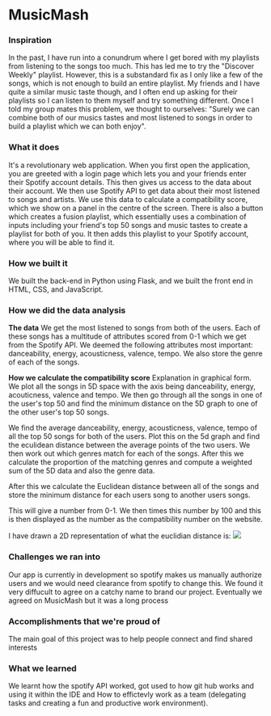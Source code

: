 # MusicMash

### Inspiration
In the past, I have run into a conundrum where I get bored with my playlists from listening to the songs too much. This has led me to try the "Discover Weekly" playlist. However, this is a substandard fix as I only like a few of the songs, which is not enough to build an entire playlist. My friends and I have quite a similar music taste though, and I often end up asking for their playlists so I can listen to them myself and try something different. Once I told my group mates this problem, we thought to ourselves: "Surely we can combine both of our musics tastes and most listened to songs in order to build a playlist which we can both enjoy".

### What it does
It's a revolutionary web application. When you first open the application, you are greeted with a login page which lets you and your friends enter their Spotify account details. This then gives us access to the data about their account. We then use Spotify API to get data about their most listened to songs and artists. We use this data to calculate a compatibility score, which we show on a panel in the centre of the screen. There is also a button which creates a fusion playlist, which essentially uses a combination of inputs including your friend's top 50 songs and music tastes to create a playlist for both of you. It then adds this playlist to your Spotify account, where you will be able to find it.

### How we built it
We built the back-end in Python using Flask, and we built the front end in HTML, CSS, and JavaScript.

### How we did the data analysis
**The data**
We get the most listened to songs from both of the users. Each of these songs has a multitude of attributes scored from 0-1 which we get from the Spotify API. We deemed the following attributes most important: danceability, energy, acousticness, valence, tempo. We also store the genre of each of the songs.

**How we calculate the compatibility score**
Explanation in graphical form. We plot all the songs in 5D space with the axis being danceability, energy, acouticness, valence and tempo. We  then go through all the songs in one of the user's top 50 and find the minimum distance on the 5D graph to one of the other user's top 50 songs.

We find the average danceability, energy, acousticness, valence, tempo of all the top 50 songs for both of the users. Plot this on the 5d graph and find the eculidean distance between the average points of the two users. We then work out which genres match for each of the songs. 
After this we calculate the proportion of the matching genres and compute a weighted sum of the 5D data and also the genre data.

 After this we calculate the Euclidean distance between all of the songs and store the minimum distance for each users song to another users songs. 

This will give a number from 0-1. We then times this number by 100 and this is then displayed as the number as the compatibility number on the website.

I have drawn a 2D representation of what the euclidian distance is:
![](https://github.com/hja03/TopHackersAndShaggers/blob/main/2d%20representation.PNG)

### Challenges we ran into
Our app is currently in development so spotify makes us manually authorize users and we would need clearance from spotify to change this.
We found it very diffucult to agree on a catchy name to brand our project. Eventually we agreed on MusicMash but it was a long process

### Accomplishments that we're proud of
The main goal of this project was to help people connect and find shared interests 

### What we learned
We learnt how the spotify API worked, got used to how git hub works and using it within the IDE and How to effictevly work as a team (delegating tasks and creating a fun and productive work environment).
